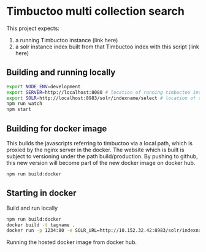 Timbuctoo multi collection search
=================================

This project expects:
1) a running Timbuctoo instance (link here) 
2) a solr instance index built from that Timbuctoo index with this script (link here) 

Building and running locally
----------------------------

```sh
export NODE_ENV=development
export SERVER=http://localhost:8080 # location of running timbuctoo instance
export SOLR=http://localhost:8983/solr/indexname/select # location of solr index
npm run watch
npm start
```


Building for docker image
-------------------------
This builds the javascripts referring to timbuctoo via a local path, which is proxied by the nginx server in the docker.
The website which is built is subject to versioning under the path build/production. By pushing to github, this new version
will become part of the new docker image on docker hub.

```sh
npm run build:docker
```


Starting in docker
------------------

Build and run locally
```sh
npm run build:docker
docker build -t tagname .
docker run -p 1234:80 -e SOLR_URL=http://10.152.32.42:8983/solr/indexname/select -e TIMBUCTOO_URL=http://10.152.32.42:8080/  -t tagname 
```

Running the hosted docker image from docker hub.


